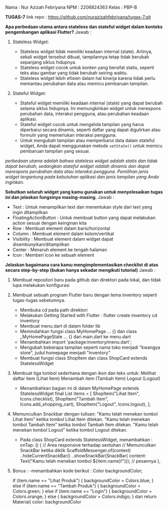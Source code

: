 Nama    : Nur Azizah Febriyana
NPM     : 2206824363
Kelas   : PBP-B

**TUGAS-7**
link repo : https://github.com/nurazizahfebriyana/tugas-7.git 

**Apa perbedaan utama antara stateless dan stateful widget dalam konteks pengembangan aplikasi Flutter?**
Jawab :

1. Stateless Widget:
   - Stateless widget tidak memiliki keadaan internal (state). Artinya, sekali widget tersebut dibuat, tampilannya tetap tidak berubah sepanjang siklus hidupnya.
   - Stateless widget cocok untuk konten yang bersifat statis, seperti teks atau gambar yang tidak berubah seiring waktu.
   - Stateless widget lebih efisien dalam hal kinerja karena tidak perlu memantau perubahan data atau memicu pembaruan tampilan.

2. Stateful Widget:
   - Stateful widget memiliki keadaan internal (state) yang dapat berubah selama siklus hidupnya. Ini memungkinkan widget untuk merespons perubahan data, interaksi pengguna, atau perubahan keadaan aplikasi.
   - Stateful widget cocok untuk mengelola tampilan yang harus diperbarui secara dinamis, seperti daftar yang dapat digulirkan atau formulir yang memerlukan interaksi pengguna.
   - Untuk mengubah tampilan atau memperbarui data dalam stateful widget, Anda dapat menggunakan metode `setState()` untuk memicu pembaruan tampilan yang sesuai.

*perbedaan utama adalah bahwa stateless widget adalah statis dan tidak dapat berubah, sedangkan stateful widget adalah dinamis dan dapat merespons perubahan data atau interaksi pengguna. Pemilihan jenis widget tergantung pada kebutuhan aplikasi dan jenis tampilan yang Anda inginkan.*

**Sebutkan seluruh widget yang kamu gunakan untuk menyelesaikan tugas ini dan jelaskan fungsinya masing-masing.**
Jawab :
- Text : Untuk menampilkan text dan menentukan style dari text yang ingin ditampilkan
- FloatingActionButton : Untuk membuat button yang dapat melakukan action sesuai dengan keinginan kita
- Row : Membuat element dalam baris/horizontal
- Column : Membuat element dalam kolom/vertikal
- Visibility : Membuat element dalam widget dapat disembunyikan/ditampilkan
- Center : Menaruh element ke tengah halaman
- Icon : Memberi icon ke sebuah element

**Jelaskan bagaimana cara kamu mengimplementasikan checklist di atas secara step-by-step (bukan hanya sekadar mengikuti tutorial)**
Jawab :
1. Membuat repositori baru pada github dan direktori pada lokal, dan tidak lupa melakukan konfigurasi
2. Membuat sebuah program Flutter baru dengan tema inventory seperti tugas-tugas sebelumnya.
    - Membuka cd pada path direktori
    - Melakukan Getting Started with Flutter : flutter create inventory
                                               cd inventory
    - Membuat menu.dart di dalam folder lib
    - Memindahkan fungsi class MyHomePage ... {} dan class _MyHomePageState ... {} dari main.dart ke menu.dart
    - Menambahkan import 'package:inventory/menu.dart';
    - Mengubah beberapa tampilan seperti nama toko menjadi "kwangya store", judul homepage menjadi "inventory"
    - Membuat fungsi class ShopItem dan class ShopCard extends StatelessWidget 
3. Membuat tiga tombol sederhana dengan ikon dan teks untuk:
        Melihat daftar item (Lihat Item)
        Menambah item (Tambah Item)
        Logout (Logout)
    - Menambahkan bagian ini di dalam MyHomePage extends StatelessWidget 
        final List<ShopItem> items = [
        ShopItem("Lihat Item", Icons.checklist),
        ShopItem("Tambah Item", Icons.add_shopping_cart),
        ShopItem("Logout", Icons.logout),
];
4. Memunculkan Snackbar dengan tulisan:
 "Kamu telah menekan tombol Lihat Item" ketika tombol Lihat Item ditekan.
 "Kamu telah menekan tombol Tambah Item" ketika tombol Tambah Item ditekan.
 "Kamu telah menekan tombol Logout" ketika tombol Logout ditekan.
    - Pada class ShopCard extends StatelessWidget, menambahkan :
        onTap: () { // Area responsive terhadap sentuhan
          // Memunculkan SnackBar ketika diklik
          ScaffoldMessenger.of(context)
            ..hideCurrentSnackBar()
            ..showSnackBar(SnackBar(
                content: Text("Kamu telah menekan tombol ${item.name}!"))); // pesannya
        },

5. Bonus :
    -menambahkan kode berikut :
    Color backgroundColor;

    if (item.name == "Lihat Produk") {
      backgroundColor = Colors.blue;
    } else if (item.name == "Tambah Produk") {
      backgroundColor = Colors.green;
    } else if (item.name == "Login") {
      backgroundColor = Colors.orange;
    } else {
      backgroundColor = Colors.indigo;
    }
    dan
    return Material(
      color: backgroundColor 